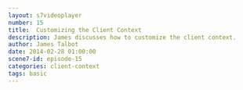 ```yaml
---
layout: s7videoplayer
number: 15
title:  Customizing the Client Context
description: James discusses how to customize the client context. 
author: James Talbot
date: 2014-02-28 01:00:00
scene7-id: episode-15
categories: client-context
tags: basic
---
```




